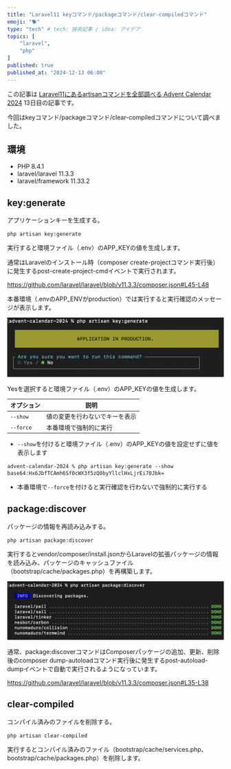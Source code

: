 ```yaml
---
title: "Laravel11 keyコマンド/packageコマンド/clear-compiledコマンド"
emoji: "🐕"
type: "tech" # tech: 技術記事 / idea: アイデア
topics: [
    "laravel",
    "php"
]
published: true
published_at: "2024-12-13 06:00"
---
```


この記事は [Laravel11にあるartisanコマンドを全部調べる Advent Calendar 2024](https://adventar.org/calendars/10674) 13日目の記事です。

今回はkeyコマンド/packageコマンド/clear-compiledコマンドについて調べました。

## 環境

- PHP 8.4.1
- laravel/laravel 11.3.3
- laravel/framework 11.33.2

## key:generate

アプリケーションキーを生成する。

```
php artisan key:generate
```

実行すると環境ファイル（.env）のAPP_KEYの値を生成します。

通常はLaravelのインストール時（composer create-projectコマンド実行後）に発生するpost-create-project-cmdイベントで実行されます。

https://github.com/laravel/laravel/blob/v11.3.3/composer.json#L45-L48

本番環境（.envのAPP_ENVがproduction）では実行すると実行確認のメッセージが表示します。

![](/images/aab0de9f5ed7c9/1.png)

Yesを選択すると環境ファイル（.env）のAPP_KEYの値を生成します。

| オプション | 説明 |
| --- | --- |
| `--show` | 値の変更を行わないでキーを表示 |
| `--force` | 本番環境で強制的に実行 |

- `--show`を付けると環境ファイル（.env）のAPP_KEYの値を設定せずに値を表示します

```
advent-calendar-2024 % php artisan key:generate --show 
base64:Hx6JbfTCAmh6Sf0cWX3f5zQ0byYllclHxLjrEi70Jbk=
```

- 本番環境で`--force`を付けると実行確認を行わないで強制的に実行する

## package:discover

パッケージの情報を再読み込みする。

```
php artisan package:discover
```

実行するとvendor/composer/install.jsonからLaravelの拡張パッケージの情報を読み込み、パッケージのキャッシュファイル（bootstrap/cache/packages.php）を再構築します。

![](/images/aab0de9f5ed7c9/2.png)

通常、package:discoverコマンドはComposerパッケージの追加、更新、削除後のcomposer dump-autoloadコマンド実行後に発生するpost-autoload-dumpイベントで自動で実行されるようになっています。

https://github.com/laravel/laravel/blob/v11.3.3/composer.json#L35-L38

## clear-compiled

コンパイル済みのファイルを削除する。

```
php artisan clear-compiled
```

実行するとコンパイル済みのファイル（bootstrap/cache/services.php、bootstrap/cache/packages.php）を削除します。
